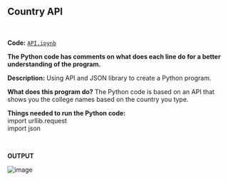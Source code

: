 ## Country API

<br>

**Code:** [`API.ipynb`](https://github.com/rfchungl/Projects-Portfolio/blob/main/API/API.py)

**The Python code has comments on what does each line do for a better understanding of the program.**

**Description:** Using API and JSON library to create a Python program.

**What does this program do?** The Python code is based on an API that shows you the college names based on the country you type.

**Things needed to run the Python code:** <br>
import urllib.request <br>
import json <br>

<br>



**OUTPUT**


![image](https://user-images.githubusercontent.com/115122030/197109556-754f44ee-aded-4dd7-84c3-ba5494afdacc.png)



